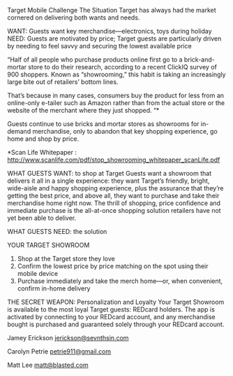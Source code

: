 Target Mobile Challenge
The Situation
Target has always had the market cornered on delivering both wants and needs.

WANT: Guests want key merchandise—electronics, toys during holiday
NEED: Guests are motivated by price; Target guests are particularly driven by needing to feel savvy and securing the lowest available price

“Half of all people who purchase products online first go to a brick-and-mortar store to do their research, according to a recent ClickIQ survey of 900 shoppers. Known as “showrooming,” this habit is taking an increasingly large bite out of retailers’ bottom lines. 

That’s because in many cases, consumers buy the product for less from an online-only e-tailer such as Amazon rather than from the actual store or the website of the merchant where they just shopped. “*

Guests continue to use bricks and mortar stores as showrooms for in-demand merchandise, only to abandon that key shopping experience, go home and shop by price.

*Scan Life Whitepaper : http://www.scanlife.com/pdf/stop_showrooming_whitepaper_scanLife.pdf

WHAT GUESTS WANT: to shop at Target
Guests want a showroom that delivers it all in a single experience: they want Target’s friendly, bright, wide-aisle and happy shopping experience, plus the assurance that they’re getting the best price, and above all, they want to purchase and take their merchandise home right now. The thrill of shopping, price confidence and immediate purchase is the all-at-once shopping solution retailers have not yet been able to deliver. 

WHAT GUESTS NEED: the solution

YOUR TARGET SHOWROOM
1.	Shop at the Target store they love
2.	Confirm the lowest price by price matching on the spot using their mobile device
3.	Purchase immediately and take the merch home—or, when convenient, confirm in-home delivery

THE SECRET WEAPON: Personalization and Loyalty
Your Target Showroom is available to the most loyal Target guests: REDcard holders. The app is activated by connecting to your REDcard account, and any merchandise bought is purchased and guaranteed solely through your REDcard account. 

Jamey Erickson
jerickson@sevnthsin.com

Carolyn Petrie
petrie911@gmail.com

Matt Lee
matt@blasted.com

